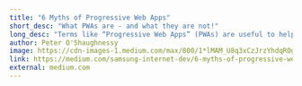 ```yaml
---
title: "6 Myths of Progressive Web Apps"
short_desc: "What PWAs are - and what they are not!"
long_desc: "Terms like “Progressive Web Apps” (PWAs) are useful to help spread concepts, but they come with a risk of misuse and misunderstanding. Let's explore some common myths (IMHO) about PWAs."
author: Peter O'Shaughnessy
image: https://cdn-images-1.medium.com/max/800/1*lMAM_U8q3xCzJrzYhdqROg.png
link: https://medium.com/samsung-internet-dev/6-myths-of-progressive-web-apps-81e28ca9d2b1
external: medium.com
---
```

